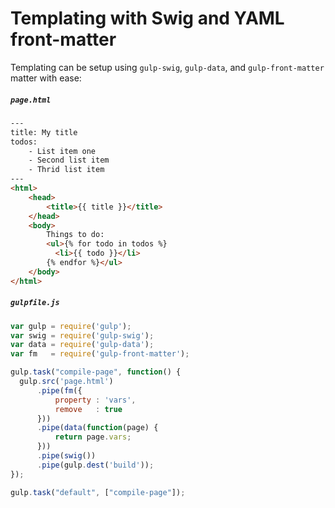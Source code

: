 # Templating with Swig and YAML front-matter
Templating can be setup using `gulp-swig`, `gulp-data`, and `gulp-front-matter` matter with ease:

##### `page.html`

```html
---
title: My title
todos:
    - List item one
    - Second list item
    - Thrid list item
---
<html>
    <head>
        <title>{{ title }}</title>
    </head>
    <body>
        Things to do:
        <ul>{% for todo in todos %}
          <li>{{ todo }}</li>
        {% endfor %}</ul>
    </body>
</html>
```

##### `gulpfile.js`

```js
var gulp = require('gulp');
var swig = require('gulp-swig');
var data = require('gulp-data');
var fm   = require('gulp-front-matter');

gulp.task("compile-page", function() {
  gulp.src('page.html')
      .pipe(fm({
          property : 'vars',
          remove   : true
      }))
      .pipe(data(function(page) { 
          return page.vars;
      }))
      .pipe(swig())
      .pipe(gulp.dest('build'));
});

gulp.task("default", ["compile-page"]);
```
